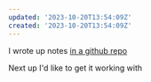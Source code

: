 ```yaml
---
updated: '2023-10-20T13:54:09Z'
created: '2023-10-20T13:54:09Z'
---
```

I wrote up notes [in a github repo](https://github.com/llimllib/wasm_sqlite_with_stats/tree/fe62f0c052e5e38a7bc504f900f16d7c8af477db#building-a-wasm-sqlite-with-an-embedded-extension)

Next up I'd like to get it working with 
